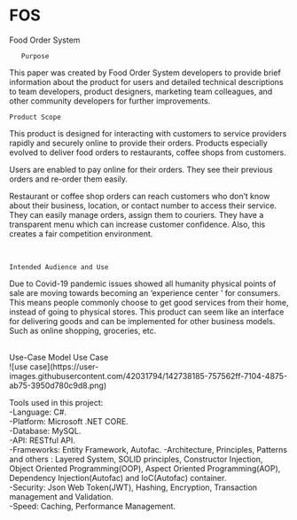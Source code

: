 # FOS
Food Order System
 
       Purpose 
 
This paper was created by Food Order System developers to provide brief information about the product for users and detailed technical descriptions to team developers, product designers, marketing team colleagues, and other community developers for further improvements.
 <br>
 

   	Product Scope

This product is designed for interacting with customers to service providers rapidly and securely online to provide their orders. Products especially evolved to deliver food orders to restaurants, coffee shops from customers.
 
Users are enabled to pay online for their orders. They see their previous orders and re-order them easily.
 
Restaurant or coffee shop orders can reach customers who don’t know about their business, location, or contact number to access their service. They can easily manage orders, assign them to couriers. They have a transparent menu which can increase customer confidence. Also, this creates a fair competition environment.

<br>
  
	Intended Audience and Use 

Due to Covid-19 pandemic issues showed all humanity physical points of sale are moving towards becoming an  ‘experience center ’ for consumers. This means people commonly choose to get good services from their home, instead of going to physical stores.
This product can seem like an interface for delivering goods and can be implemented for other business models. Such as online shopping, groceries, etc.  

<br>
Use-Case Model
	Use Case
<br>
![use case](https://user-images.githubusercontent.com/42031794/142738185-757562ff-7104-4875-ab75-3950d780c9d8.png)

Tools used in this project: <br>
    -Language: C#.<br>
    -Platform: Microsoft .NET CORE.<br>
    -Database: MySQL.<br>
    -API: RESTful API.<br>
    -Frameworks: Entity Framework, Autofac.
    -Architecture, Principles, Patterns and others : Layered System, SOLID principles, Constructor Injection, Object Oriented Programming(OOP), Aspect Oriented Programming(AOP), Dependency Injection(Autofac) and IoC(Autofac) container.<br>
    -Security: Json Web Token(JWT), Hashing, Encryption, Transaction management and Validation.<br>
    -Speed: Caching, Performance Management.<br>
    
    

